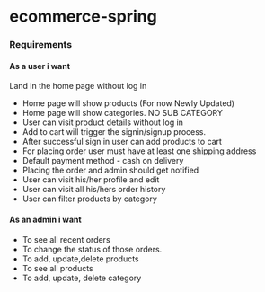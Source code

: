 # ecommerce-spring

### Requirements

#### As a user i want

Land in the home page without log in
* Home page will show products (For now Newly Updated)
* Home page will show categories. NO SUB CATEGORY
* User can visit product details without log in
* Add to cart will trigger the signin/signup process.
* After successful sign in user can add products to cart
* For placing order user must have at least one shipping address
* Default payment method - cash on delivery
* Placing the order and admin should get notified
* User can visit his/her profile and edit
* User can visit all his/hers order history
* User can filter products by category

#### As an admin i want
* To see all recent orders
* To change the status of those orders.
* To add, update,delete products
* To see all products
* To add, update, delete category


